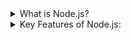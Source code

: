 <details>
  <summary>What is Node.js?</summary>
  <p>
  Is a runtime to write javascript 
  Node.js is an open-source, cross-platform JavaScript runtime environment. It allows developers to run JavaScript on the server side, outside of a browser.
  intially only browswer was capable of running js 
  later nodejs runtime provided exact environment for javascript</p>
</details>

<details>
  <summary>Key Features of Node.js:</summary>
  <p>
    <ul>
      <li><strong>Event-driven and Asynchronous:</strong> Non-blocking I/O makes it ideal for handling multiple requests simultaneously.</li>
      <li><strong>Single-threaded but Scalable:</strong> Uses a single thread with event looping to handle many connections.</li>
      <li><strong>Fast Execution:</strong> Built on V8, it compiles JavaScript directly into machine code for speed.</li>
      <li><strong>NPM (Node Package Manager):</strong> A huge library of open-source packages to accelerate development.</li>
      <li><strong>Cross-platform:</strong> Works on Windows, Linux, and macOS.</li>
    </ul>
  </p>
</details>

